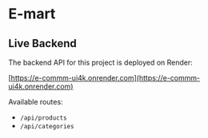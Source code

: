 # E-mart


## Live Backend

The backend API for this project is deployed on Render:

[https://e-commm-ui4k.onrender.com](https://e-commm-ui4k.onrender.com)

Available routes:
- `/api/products`
- `/api/categories`
